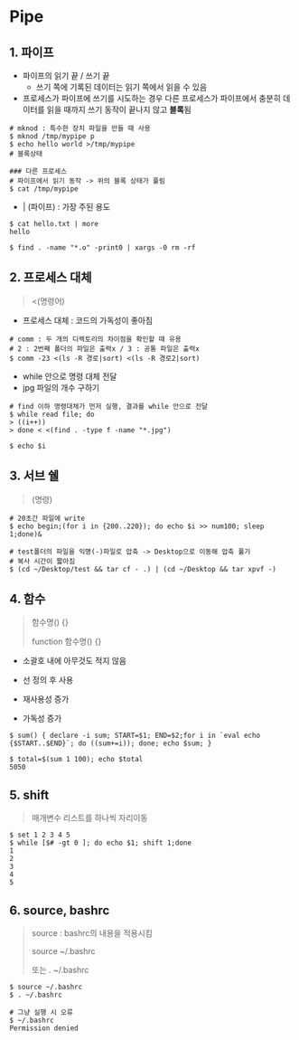﻿# Pipe
## 1. 파이프

- 파이프의 읽기 끝 / 쓰기 끝
  - 쓰기 쪽에 기록된 데이터는 읽기 쪽에서 읽을 수 있음
- 프로세스가 파이프에 쓰기를 시도하는 경우 다른 프로세스가 파이프에서 충분히 데이터를 읽을 때까지 쓰기 동작이 끝나지 않고 **블록**됨

```
# mknod : 특수한 장치 파일을 만들 때 사용
$ mknod /tmp/mypipe p
$ echo hello world >/tmp/mypipe
# 블록상태

### 다른 프로세스
# 파이프에서 읽기 동작 -> 위의 블록 상태가 풀림
$ cat /tmp/mypipe
```

- | (파이프) : 가장 주된 용도

```
$ cat hello.txt | more
hello

$ find . -name "*.o" -print0 | xargs -0 rm -rf
```



## 2. 프로세스 대체

> \<(명령어)

- 프로세스 대체 : 코드의 가독성이 좋아짐

```
# comm : 두 개의 디렉토리의 차이점을 확인할 때 유용
# 2 : 2번째 폴더의 파일은 출력x / 3 : 공통 파일은 출력x
$ comm -23 <(ls -R 경로|sort) <(ls -R 경로2|sort)
```

- while 안으로 명령 대체 전달
- jpg 파일의 개수 구하기

```
# find 이하 명령대체가 먼저 실행, 결과를 while 안으로 전달
$ while read file; do
> ((i++))
> done < <(find . -type f -name "*.jpg")

$ echo $i
```



## 3. 서브 쉘

> (명령)

```
# 20초간 파일에 write
$ echo begin;(for i in {200..220}); do echo $i >> num100; sleep 1;done)&

# test폴더의 파일을 익명(-)파일로 압축 -> Desktop으로 이동해 압축 풀기
# 복사 시간이 짧아짐
$ (cd ~/Desktop/test && tar cf - .) | (cd ~/Desktop && tar xpvf -)
```



## 4. 함수

> 함수명() {}
>
> function 함수명() {}

- 소괄호 내에 아무것도 적지 않음
- 선 정의 후 사용

- 재사용성 증가
- 가독성 증가

```
$ sum() { declare -i sum; START=$1; END=$2;for i in `eval echo {$START..$END}`; do ((sum+=i)); done; echo $sum; }

$ total=$(sum 1 100); echo $total
5050
```



## 5. shift

>매개변수 리스트를 하나씩 자리이동

```
$ set 1 2 3 4 5
$ while [$# -gt 0 ]; do echo $1; shift 1;done
1
2
3
4
5
```



## 6. source, bashrc

> source : bashrc의 내용을 적용시킴
>
> source ~/.bashrc
>
> 또는 . ~/.bashrc

```
$ source ~/.bashrc
$ . ~/.bashrc

# 그냥 실행 시 오류
$ ~/.bashrc
Permission denied
```





